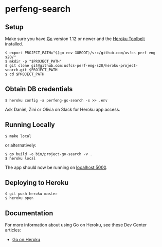 # perfeng-search

## Setup

Make sure you have [Go](http://golang.org/doc/install) version 1.12 or newer and the [Heroku Toolbelt](https://toolbelt.heroku.com/) installed.

```shell script
$ export PROJECT_PATH="$(go env GOROOT)/src/github.com/usfcs-perf-eng-s20/"
$ mkdir -p "$PROJECT_PATH"
$ git clone git@github.com:usfcs-perf-eng-s20/heroku-project-search.git $PROJECT_PATH
$ cd $PROJECT_PATH
```

## Obtain DB credentials
```shell script
$ heroku config -a perfeng-go-search -s >> .env
```

Ask Daniel, Zini or Olivia on Slack for Heroku app access.

## Running Locally

```shell script
$ make local
```

or alternatively:

```shell script
$ go build -o bin/project-go-search -v .
$ heroku local
```

The app should now be running on [localhost:5000](http://localhost:5000/).

## Deploying to Heroku

```shell script
$ git push heroku master
$ heroku open
```


## Documentation

For more information about using Go on Heroku, see these Dev Center articles:

- [Go on Heroku](https://devcenter.heroku.com/categories/go)
